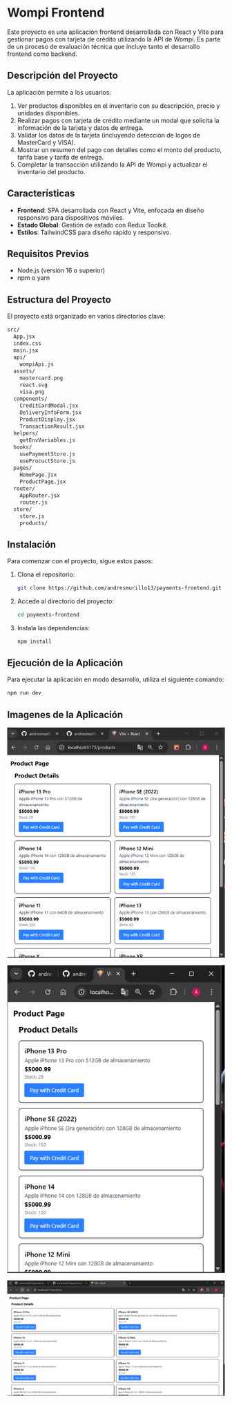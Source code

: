 # Wompi Frontend

Este proyecto es una aplicación frontend desarrollada con React y Vite para gestionar pagos con tarjeta de crédito utilizando la API de Wompi. Es parte de un proceso de evaluación técnica que incluye tanto el desarrollo frontend como backend.

## Descripción del Proyecto

La aplicación permite a los usuarios:
1. Ver productos disponibles en el inventario con su descripción, precio y unidades disponibles.
2. Realizar pagos con tarjeta de crédito mediante un modal que solicita la información de la tarjeta y datos de entrega.
3. Validar los datos de la tarjeta (incluyendo detección de logos de MasterCard y VISA).
4. Mostrar un resumen del pago con detalles como el monto del producto, tarifa base y tarifa de entrega.
5. Completar la transacción utilizando la API de Wompi y actualizar el inventario del producto.

## Características

- **Frontend**: SPA desarrollada con React y Vite, enfocada en diseño responsivo para dispositivos móviles.
- **Estado Global**: Gestión de estado con Redux Toolkit.
- **Estilos**: TailwindCSS para diseño rápido y responsivo.
<!-- - **Pruebas**: Cobertura de pruebas superior al 80% con Jest.
- **Despliegue**: Aplicación desplegada en AWS utilizando servicios como S3, CloudFront y RDS. -->

## Requisitos Previos

- Node.js (versión 16 o superior)
- npm o yarn

## Estructura del Proyecto

El proyecto está organizado en varios directorios clave:

```plaintext
src/
  App.jsx
  index.css
  main.jsx
  api/
    wompiApi.js
  assets/
    mastercard.png
    react.svg
    visa.png
  components/
    CreditCardModal.jsx
    DeliveryInfoForm.jsx
    ProductDisplay.jsx
    TransactionResult.jsx
  helpers/
    getEnvVariables.js
  hooks/
    usePaymentStore.js
    useProcuctStore.js
  pages/
    HomePage.jsx
    ProductPage.jsx
  router/
    AppRouter.jsx
    router.js
  store/
    store.js
    products/
```

## Instalación

Para comenzar con el proyecto, sigue estos pasos:

1. Clona el repositorio:
   ```bash
   git clone https://github.com/andresmurillo13/payments-frontend.git
   ```

2. Accede al directorio del proyecto:
   ```bash
   cd payments-frontend
   ```

3. Instala las dependencias:
   ```bash
   npm install
   ```

## Ejecución de la Aplicación

Para ejecutar la aplicación en modo desarrollo, utiliza el siguiente comando:

```bash
npm run dev
```

## Imagenes de la Aplicación

![alt text](image.png)

![alt text](image-1.png)

![alt text](image-2.png)